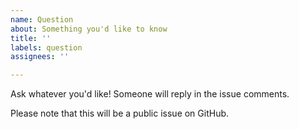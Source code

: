 ```yaml
---
name: Question
about: Something you'd like to know
title: ''
labels: question
assignees: ''

---
```


Ask whatever you'd like! Someone will reply in the issue comments.

Please note that this will be a public issue on GitHub.
